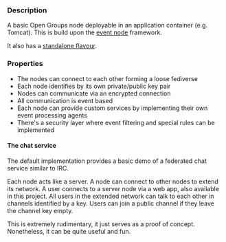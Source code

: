 ### Description

A basic Open Groups node deployable in an application container (e.g. Tomcat). 
This is build upon the [event node](https://github.com/acionescu/event-bus) framework.

It also has a [standalone flavour](https://github.com/acionescu/og-node-standalone).

### Properties

* The nodes can connect to each other forming a loose fediverse
* Each node identifies by its own private/public key pair
* Nodes can communicate via an encrypted connection
* All communication is event based
* Each node can provide custom services by implementing their own event processing agents
* There's a security layer where event filtering and special rules can be implemented


#### The chat service

The default implementation provides a basic demo of a federated chat service similar to IRC. 

Each node acts like a server. A node can connect to other nodes to extend its network.
A user connects to a server node via a web app, also available in this project.
All users in the extended network can talk to each other in channels identified by a key.
Users can join a public channel if they leave the channel key empty.

This is extremely rudimentary, it just serves as a proof of concept.
Nonetheless, it can be quite useful and fun.